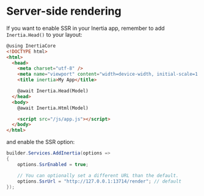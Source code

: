 # Server-side rendering

If you want to enable SSR in your Inertia app, remember to add `Inertia.Head()` to your layout:

```html
@using InertiaCore
<!DOCTYPE html>
<html>
  <head>
    <meta charset="utf-8" />
    <meta name="viewport" content="width=device-width, initial-scale=1.0" />
    <title inertia>My App</title>

    @await Inertia.Head(Model)
  </head>
  <body>
    @await Inertia.Html(Model)

    <script src="/js/app.js"></script>
  </body>
</html>
```

and enable the SSR option:

```csharp
builder.Services.AddInertia(options =>
{
    options.SsrEnabled = true;

    // You can optionally set a different URL than the default.
    options.SsrUrl = "http://127.0.0.1:13714/render"; // default
});
```
